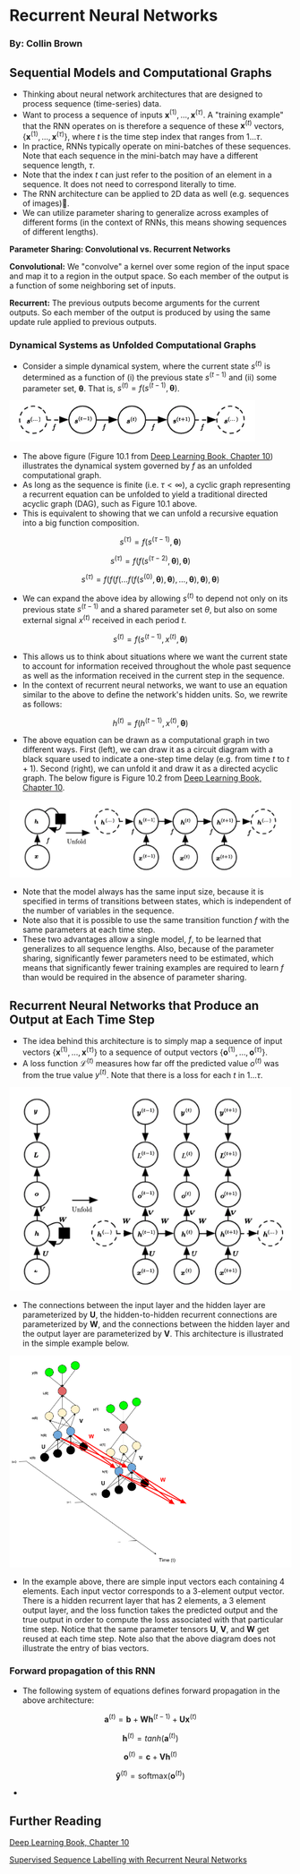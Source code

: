 # Recurrent Neural Networks

### By: Collin Brown

## Sequential Models and Computational Graphs

* Thinking about neural network architectures that are designed to process sequence (time-series) data.
* Want to process a sequence of inputs $\mathbf{x}^{(1)}, ...,\mathbf{x}^{(\tau)}$. A "training example" that the RNN operates on is therefore a sequence of these $\mathbf{x}^{(t)}$ vectors, $\{\mathbf{x}^{(1)}, ...,\mathbf{x}^{(\tau)}\}$, where $t$ is the time step index that ranges from $1...\tau$. 
* In practice, RNNs typically operate on mini-batches of these sequences. Note that each sequence in the mini-batch may have a different sequence length, $\tau$. 
* Note that the index $t$ can just refer to the position of an element in a sequence. It does not need to correspond literally to time.
* The RNN architecture can be applied to 2D data as well (e.g. sequences of images).
* We can utilize parameter sharing to generalize across examples of different forms (in the context of RNNs, this means showing sequences of different lengths).

__Parameter Sharing: Convolutional vs. Recurrent Networks__

__Convolutional:__ We "convolve" a kernel over some region of the input space and map it to a region in the output space. So each member of the output is a function of some neighboring set of inputs. 

__Recurrent:__ The previous outputs become arguments for the current outputs. So each member of the output is produced by using the same update rule applied to previous outputs.

### Dynamical Systems as Unfolded Computational Graphs

* Consider a simple dynamical system, where the current state $s^{(t)}$  is determined as a function of (i) the previous state $s^{(t-1)}$ and (ii) some parameter set, $\mathbf{\theta}$. That is, $s^{(t)} = f(s^{(t-1)}, \mathbf{\theta})$. 

![rnn_graph_1](img/rnn_graph_1.png)

* The above figure (Figure 10.1 from [Deep Learning Book, Chapter 10](https://www.deeplearningbook.org/contents/rnn.html)) illustrates the dynamical system governed by $f$ as an unfolded computational graph. 
* As long as the sequence is finite (i.e. $\tau <  \infty$), a cyclic graph representing a recurrent equation can be unfolded to yield a traditional directed acyclic graph (DAG), such as Figure 10.1 above. 
* This is equivalent to showing that we can unfold a recursive equation into a big function composition.

$$
s^{(\tau)} = f(s^{(\tau-1)}, \mathbf{\theta})
$$

$$
s^{(\tau)} = f(f(s^{(\tau-2)}, \mathbf{\theta}), \mathbf{\theta})
$$

$$
s^{(\tau)} = f(f(f(...f(f(s^{(0)}, \mathbf{\theta}), \mathbf{\theta}),..., \mathbf{\theta}),  \mathbf{\theta}), \mathbf{\theta})
$$

* We can expand the above idea by allowing $s^{(t)}$ to depend not only on its previous state $s^{(t-1)}$ and a shared parameter set $\theta$, but also on some external signal $x^{(t)}$ received in each period $t$. 

$$
s^{(t)} = f(s^{(t-1)}, x^{(t)}, \mathbf{\theta})
$$

* This allows us to think about situations where we want the current state to account for information received throughout the whole past sequence as well as the information received in the current step in the sequence. 
* In the context of recurrent neural networks, we want to use an equation similar to the above to define the network's hidden units. So, we rewrite as follows:

$$
h^{(t)} = f(h^{(t-1)}, x^{(t)}, \mathbf{\theta})
$$

* The above equation can be drawn as a computational graph in two different ways. First (left), we can draw it as a circuit diagram with a black square used to indicate a one-step time delay (e.g. from time $t$ to $t+1$). Second (right), we can unfold it and draw it as a directed acyclic graph. The below figure is Figure 10.2 from [Deep Learning Book, Chapter 10](https://www.deeplearningbook.org/contents/rnn.html).

![rnn_graph_2](img/rnn_graph_2.png)

* Note that the model always has the same input size, because it is specified in terms of transitions between states, which is independent of the number of variables in the sequence.
* Note also that it is possible to use the same transition function $f$ with the same parameters at each time step. 
* These two advantages allow a single model, $f$, to be learned that generalizes to all sequence lengths. Also, because of the parameter sharing, significantly fewer parameters need to be estimated, which means that significantly fewer training examples are required to learn $f$ than would be required in the absence of parameter sharing. 

## Recurrent Neural Networks that Produce an Output at Each Time Step

* The idea behind this architecture is to simply map a sequence of input vectors $\{\mathbf{x}^{(1)}, ...,\mathbf{x}^{(\tau)}\}$ to a sequence of output vectors $\{\mathbf{o}^{(1)}, ...,\mathbf{o}^{(\tau)}\}$.
* A loss function $\mathscr{L}^{(t)}$ measures how far off the predicted value $o^{(t)}$ was from the true value $y^{(t)}$. Note that there is a loss for each $t$ in $1...\tau$.

![rnn_graph_3](img/rnn_graph_3.png )

* The connections between the input layer and the hidden layer are parameterized by $\mathbf{U}$, the hidden-to-hidden recurrent connections are parameterized by $\mathbf{W}$, and the connections between the hidden layer and the output layer are parameterized by $\mathbf{V}$. This architecture is illustrated in the simple example below.

![rnn_diagram_1](img/rnn_diagram_1.png)

* In the example above, there are simple input vectors each containing 4 elements. Each input vector corresponds to a 3-element output vector. There is a hidden recurrent layer that has 2 elements, a 3 element output layer, and the loss function takes the predicted output and the true output in order to compute the loss associated with that particular time step. Notice that the same parameter tensors $\mathbf{U}$, $\mathbf{V}$, and $\mathbf{W}$ get reused at each time step. Note also that the above diagram does not illustrate the entry of bias vectors.

### Forward propagation of this RNN

* The following system of equations defines forward propagation in the above architecture:

$$
\mathbf{a}^{(t)} = \mathbf{b} + \mathbf{W} \mathbf{h}^{(t-1)} + \mathbf{U} \mathbf{x}^{(t)}
$$

$$
\mathbf{h}^{(t)} = tanh(\mathbf{a}^{(t)})
$$

$$
\mathbf{o}^{(t)} = \mathbf{c} + \mathbf{V} \mathbf{h}^{(t)}
$$

$$
\mathbf{\hat{y}}^{(t)} = \text{softmax}(\mathbf{o}^{(t)})
$$

* 

## Further Reading

[Deep Learning Book, Chapter 10](https://www.deeplearningbook.org/contents/rnn.html)

[Supervised Sequence Labelling with Recurrent Neural Networks](https://www.cs.toronto.edu/~graves/preprint.pdf)

